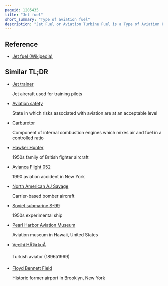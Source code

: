```yaml
---
pageid: 1205435
title: "Jet fuel"
short_summary: "Type of aviation fuel"
description: "Jet Fuel or Aviation Turbine Fuel is a Type of Aviation Fuel designed for Use in Aircraft with Gas Turbine Engines. It is colorless to straw-colored in Appearance. The most commonly used Fuels for commercial Aviation are Jet a and Jet A-1 produced according to a standardized international Specification. The only other Jet Fuel commonly used in civilian turbine-engine Driven Aviation is Jet B which is used for its enhanced cold Weather Performance."
---
```


## Reference

- [Jet fuel (Wikipedia)](https://en.wikipedia.org/?curid=1205435)

## Similar TL;DR

- [Jet trainer](/tldr/en/jet-trainer)

  Jet aircraft used for training pilots

- [Aviation safety](/tldr/en/aviation-safety)

  State in which risks associated with aviation are at an acceptable level

- [Carburetor](/tldr/en/carburetor)

  Component of internal combustion engines which mixes air and fuel in a controlled ratio

- [Hawker Hunter](/tldr/en/hawker-hunter)

  1950s family of British fighter aircraft

- [Avianca Flight 052](/tldr/en/avianca-flight-052)

  1990 aviation accident in New York

- [North American AJ Savage](/tldr/en/north-american-aj-savage)

  Carrier-based bomber aircraft

- [Soviet submarine S-99](/tldr/en/soviet-submarine-s-99)

  1950s experimental ship

- [Pearl Harbor Aviation Museum](/tldr/en/pearl-harbor-aviation-museum)

  Aviation museum in Hawaii, United States

- [Vecihi HÃ¼rkuÅ](/tldr/en/vecihi-hurkus)

  Turkish aviator (1896â1969)

- [Floyd Bennett Field](/tldr/en/floyd-bennett-field)

  Historic former airport in Brooklyn, New York
